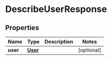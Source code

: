 

# DescribeUserResponse


## Properties

Name | Type | Description | Notes
------------ | ------------- | ------------- | -------------
**user** | [**User**](User.md) |  |  [optional]



